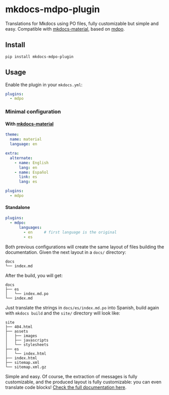 <!--intro-start-->

<!-- mdpo-disable-next-line -->
# mkdocs-mdpo-plugin

Translations for Mkdocs using PO files, fully customizable but simple and easy.
Compatible with [mkdocs-material](https://squidfunk.github.io/mkdocs-material/),
based on [mdpo][mdpo-link].

## Install

```
pip install mkdocs-mdpo-plugin
```

## Usage

Enable the plugin in your `mkdocs.yml`:

```yaml
plugins:
  - mdpo
```

### Minimal configuration

#### With [mkdocs-material](https://squidfunk.github.io/mkdocs-material/)

```yaml
theme:
  name: material
  language: en

extra:
  alternate:
    - name: English
      lang: en
    - name: Español
      link: es
      lang: es

plugins:
  - mdpo
```

#### Standalone

```yaml
plugins:
  - mdpo:
      languages:
        - en     # first language is the original
        - es
```

Both previous configurations will create the same layout of files building the
documentation. Given the next layout in a `docs/` directory:

```
docs
└── index.md
```

After the build, you will get:

```
docs
├── es
│   └── index.md.po
└── index.md
```

Just translate the strings in `docs/es/index.md.po` into Spanish, build again
with `mkdocs build` and the `site/` directory will look like:

```
site
├── 404.html
├── assets
│   ├── images
│   ├── javascripts
│   └── stylesheets
├── es
│   └── index.html
├── index.html
├── sitemap.xml
└── sitemap.xml.gz
```

[mdpo-link]: https://mdpo.readthedocs.io/en/master/
[docs-link]: https://mondeja.github.io/mkdocs-mdpo-plugin/

<!--intro-end-->

Simple and easy. Of course, the extraction of messages is fully customizable,
and the produced layout is fully customizable: you can even translate code
blocks! [Check the full documentation here][docs-link].

